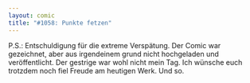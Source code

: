 ```yaml
---
layout: comic
title: "#1058: Punkte fetzen"
---
```


P.S.: 
Entschuldigung für die extreme Verspätung. Der Comic war gezeichnet, aber aus irgendeinem grund nicht hochgeladen und veröffentlicht. Der gestrige war wohl nicht mein Tag.
Ich wünsche euch trotzdem noch fiel Freude am heutigen Werk.
Und so.
